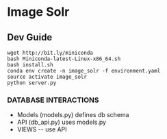 Image Solr
===========


## Dev Guide

```
wget http://bit.ly/miniconda
bash Miniconda-latest-Linux-x86_64.sh
bash install.sh
conda env create -n image_solr -f environment.yaml
source activate image_solr
python server.py
```


### DATABASE INTERACTIONS

- Models (models.py) defines db schema
- API (db_api.py) uses models.py
- VIEWS -- use API
